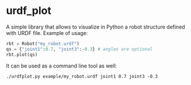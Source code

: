 # urdf_plot

A simple library that allows to visualize in Python a robot structure defined with URDF file. Example of usage: 
```python
rbt = Robot("my_robot.urdf")
qs = {"joint1":0.7, "joint3":-0.3} # angles are optional
rbt.plot(qs)
```
It can be used as a command line tool as well:

    ./urdfplot.py example/my_robot.urdf joint1 0.7 joint3 -0.3
